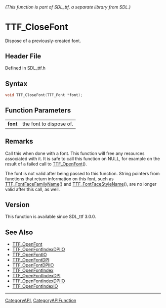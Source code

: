 ###### (This function is part of SDL_ttf, a separate library from SDL.)
# TTF_CloseFont

Dispose of a previously-created font.

## Header File

Defined in SDL_ttf.h

## Syntax

```c
void TTF_CloseFont(TTF_Font *font);

```

## Function Parameters

|              |                         |
| ------------ | ----------------------- |
| **font**     | the font to dispose of. |

## Remarks

Call this when done with a font. This function will free any resources
associated with it. It is safe to call this function on NULL, for example
on the result of a failed call to [TTF_OpenFont](TTF_OpenFont)().

The font is not valid after being passed to this function. String pointers
from functions that return information on this font, such as
[TTF_FontFaceFamilyName](TTF_FontFaceFamilyName)() and
[TTF_FontFaceStyleName](TTF_FontFaceStyleName)(), are no longer valid after
this call, as well.

## Version

This function is available since SDL_ttf 3.0.0.

## See Also

- [TTF_OpenFont](TTF_OpenFont)
- [TTF_OpenFontIndexDPIIO](TTF_OpenFontIndexDPIIO)
- [TTF_OpenFontIO](TTF_OpenFontIO)
- [TTF_OpenFontDPI](TTF_OpenFontDPI)
- [TTF_OpenFontDPIIO](TTF_OpenFontDPIIO)
- [TTF_OpenFontIndex](TTF_OpenFontIndex)
- [TTF_OpenFontIndexDPI](TTF_OpenFontIndexDPI)
- [TTF_OpenFontIndexDPIIO](TTF_OpenFontIndexDPIIO)
- [TTF_OpenFontIndexIO](TTF_OpenFontIndexIO)

----
[CategoryAPI](CategoryAPI), [CategoryAPIFunction](CategoryAPIFunction)

